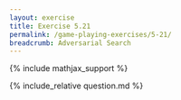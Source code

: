 ```yaml
---
layout: exercise
title: Exercise 5.21
permalink: /game-playing-exercises/5-21/
breadcrumb: Adversarial Search
---
```


{% include mathjax_support %}

<div><i class="arrow-up" data-chapter="game-playing-exercises" data-exercise="ex_21" data-rating="0"></i></div>
{% include_relative question.md %}
